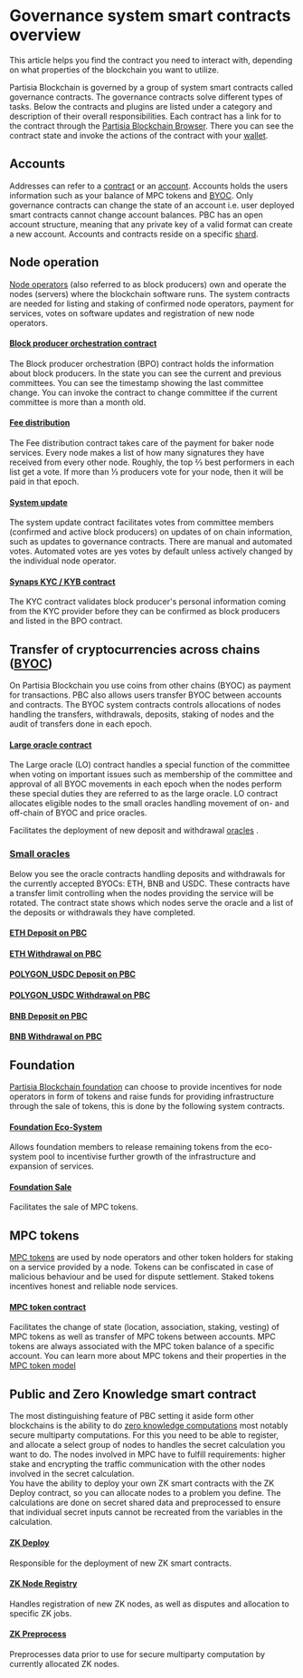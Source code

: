 # Governance system smart contracts overview

This article helps you find the contract you need to interact with, depending on what properties of the blockchain you
want to utilize.

Partisia Blockchain is governed by a group of system smart contracts called governance contracts. The governance
contracts solve different types of tasks. Below the contracts and plugins are listed under a category and description of
their overall responsibilities. Each contract has a link for to the contract through
the [Partisia Blockchain Browser](https://browser.partisiablockchain.com/). There you can see the contract state and
invoke the actions of the contract with your [wallet](https://snaps.metamask.io/snap/npm/partisiablockchain/snap/).

## Accounts

Addresses can refer to a [contract](../smart-contracts/what-is-a-smart-contract.md) or
an [account](create-an-account.md). Accounts holds the users information such as your balance of MPC tokens
and [BYOC](byoc.md). Only governance contracts can change the state of an account i.e. user deployed smart contracts
cannot change account balances. PBC has an open account structure, meaning that any private key of a valid format can
create a new account. Accounts and contracts reside on a specific [shard](sharding.md).

## Node operation

[Node operators](../node-operations/what-is-a-node-operator.md) (also referred to as block producers) own and operate
the nodes (servers) where the blockchain software runs. The system contracts are needed for listing and staking of
confirmed node operators, payment for services, votes on software updates and registration of new node operators.

#### [Block producer orchestration contract](https://browser.partisiablockchain.com/contracts/04203b77743ad0ca831df9430a6be515195733ad91)

The Block producer orchestration (BPO) contract holds the information about block producers. In the state you can see
the current and previous committees. You can see the timestamp showing the last committee change. You can invoke the
contract to change committee if the current committee is more than a month old.

#### [Fee distribution](https://browser.partisiablockchain.com/contracts/04fe17d1009372c8ed3ac5b790b32e349359c2c7e9)

The Fee distribution contract takes care of the payment for baker node services. Every node makes a list of how many
signatures they have received from every other node. Roughly, the top ⅔ best performers in each list get a vote. If more
than ⅓ producers vote for your node, then it will be paid in that epoch.

#### [System update](https://browser.partisiablockchain.com/contracts/04c5f00d7c6d70c3d0919fd7f81c7b9bfe16063620)

The system update contract facilitates votes from committee members (confirmed and active block producers) on updates of
on chain information, such as updates to governance contracts. There are manual and automated votes. Automated votes are
yes votes by default unless actively changed by the individual node operator.

#### [Synaps KYC / KYB contract](https://browser.partisiablockchain.com/contracts/014aeb24bb43eb1d62c0cebf2a1318e63e35e53f96)

The KYC contract validates block producer's personal information coming from the KYC provider before they can be
confirmed as block producers and listed in the BPO contract.

## Transfer of cryptocurrencies across chains ([BYOC](byoc.md))

On Partisia Blockchain you use coins from other chains (BYOC) as payment for transactions. PBC also allows users
transfer BYOC between accounts and contracts. The BYOC system contracts controls allocations of nodes handling the
transfers, withdrawals, deposits, staking of nodes and the audit of transfers done in each epoch.

#### [Large oracle contract](https://browser.partisiablockchain.com/contracts/04f1ab744630e57fb9cfcd42e6ccbf386977680014)

The Large oracle (LO) contract handles a special function of the committee when voting on important issues such as
membership of the committee and approval of all BYOC movements in each epoch when the nodes perform these special duties
they are referred to as the large oracle. LO contract allocates eligible nodes to the small oracles handling movement of
on- and off-chain of BYOC and price oracles.

Facilitates the deployment of new deposit and withdrawal [oracles](../node-operations/oracles-on-partisia-blockchain.md)
.

### [Small oracles](https://partisiablockchain.gitlab.io/documentation/node-operations/oracles-on-partisia-blockchain.html#what-is-a-small-oracle)

Below you see the oracle contracts handling deposits and withdrawals for the currently accepted BYOCs: ETH, BNB and
USDC. These contracts have a transfer limit controlling when the nodes providing the service will be rotated. The
contract state shows which nodes serve the oracle and a list of the deposits or withdrawals they have completed.

#### [ETH Deposit on PBC](https://browser.partisiablockchain.com/contracts/045dbd4c13df987d7fb4450e54bcd94b34a80f2351)

#### [ETH Withdrawal on PBC](https://browser.partisiablockchain.com/contracts/043b1822925da011657f9ab3d6ff02cf1e0bfe0146)

#### [POLYGON_USDC Deposit on PBC](https://browser.partisiablockchain.com/contracts/042f2f190765e27f175424783a1a272e2a983ef372)

#### [POLYGON_USDC Withdrawal on PBC](https://browser.partisiablockchain.com/contracts/04adfe4aaacc824657e49a59bdc8f14df87aa8531a)

#### [BNB Deposit on PBC](https://browser.partisiablockchain.com/contracts/047e1c96cd53943d1e0712c48d022fb461140e6b9f)

#### [BNB Withdrawal on PBC](https://browser.partisiablockchain.com/contracts/044bd689e5fe2995d679e946a2046f69f022be7c10)

## Foundation

[Partisia Blockchain foundation](https://partisiablockchain.com/foundation) can choose to provide incentives for node
operators in form of tokens and raise funds for providing infrastructure through the sale of tokens, this is done by the
following system contracts.

#### [Foundation Eco-System](https://browser.partisiablockchain.com/contracts/01ad44bb0277a8df16408006c375a6fa015bb22c97)

Allows foundation members to release remaining tokens from the eco-system pool to incentivise further growth of the
infrastructure and expansion of services.

#### [Foundation Sale](https://browser.partisiablockchain.com/contracts/012635f1c0a9bffd59853c6496e1c26ebda0e2b4da)

Facilitates the sale of MPC tokens.

## MPC tokens

[MPC tokens](dictionary.md#mpc-token) are used by node operators and other token holders for staking on a service
provided by a node. Tokens can be confiscated in case of malicious behaviour and be used for dispute settlement. Staked
tokens incentives honest and reliable node services.

#### [MPC token contract](https://browser.partisiablockchain.com/contracts/01a4082d9d560749ecd0ffa1dcaaaee2c2cb25d881)

Facilitates the change of state (location, association, staking, vesting) of MPC tokens as well as transfer of MPC
tokens between accounts. MPC tokens are always associated with the MPC token balance of a specific account. You can
learn more about MPC tokens and their properties in the [MPC token model](mpc-token-model-and-account-elements.md)

## Public and Zero Knowledge smart contract

The most distinguishing feature of PBC setting it aside form other blockchains is the ability to
do [zero knowledge computations](../smart-contracts/zk-smart-contracts/zk-smart-contracts.md) most notably secure
multiparty computations. For this you need to be able to register, and allocate a select group of nodes to handles the
secret calculation you want to do. The nodes involved in MPC have to fulfill requirements: higher stake and encrypting
the traffic communication with the other nodes involved in the secret calculation.    
You have the ability to deploy your own ZK smart contracts with the ZK Deploy contract, so you can allocate nodes to a
problem you define. The calculations are done on secret shared data and preprocessed to ensure that individual secret
inputs cannot be recreated from the variables in the calculation.

#### [ZK Deploy](https://browser.partisiablockchain.com/contracts/018bc1ccbb672b87710327713c97d43204905082cb)

Responsible for the deployment of new ZK smart contracts.

#### [ZK Node Registry](https://browser.partisiablockchain.com/contracts/01a2020bb33ef9e0323c7a3210d5cb7fd492aa0d65)

Handles registration of new ZK nodes, as well as disputes and allocation to specific ZK jobs.

#### [ZK Preprocess](https://browser.partisiablockchain.com/contracts/01385fedf807390c3dedf42ba51208bc51292e2657)

Preprocesses data prior to use for secure multiparty computation by currently allocated ZK nodes.


